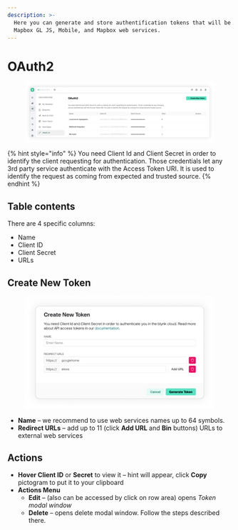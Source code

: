 ```yaml
---
description: >-
  Here you can generate and store authentification tokens that will be used with
  Mapbox GL JS, Mobile, and Mapbox web services.
---
```


# OAuth2

<figure><img src="../../../.gitbook/assets/oauth2.png" alt=""><figcaption></figcaption></figure>

{% hint style="info" %}
You need Client Id and Client Secret in order to identify the client requesting for authentication. Those credentials let any 3rd party service authenticate with the Access Token URI. It is used to identify the request as coming from expected and trusted source.
{% endhint %}

## Table contents

There are 4 specific columns:

* Name
* Client ID
* Client Secret
* URLs

## Create New Token

<figure><img src="../../../.gitbook/assets/token.png" alt=""><figcaption></figcaption></figure>

* **Name** – we recommend to use web services names up to 64 symbols.
* **Redirect URLs** – add up to 11 (click **Add URL** and **Bin** buttons) URLs to external web services&#x20;

## Actions

* **Hover Client ID** or **Secret** to view it – hint will appear, click **Copy** pictogram to put it to your clipboard
* **Actions Menu**
  * **Edit** – (also can be accessed by click on row area) opens _Token modal window_
  * **Delete** – opens delete modal window. Follow the steps described there.

